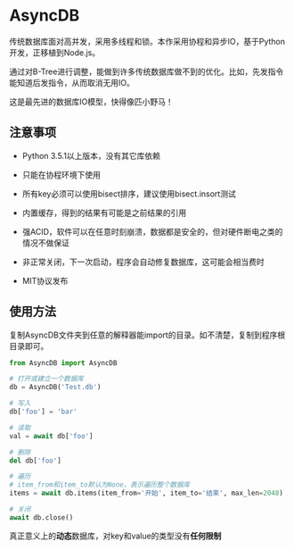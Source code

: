 # AsyncDB
传统数据库面对高并发，采用多线程和锁。本作采用协程和异步IO，基于Python开发，正移植到Node.js。

通过对B-Tree进行调整，能做到许多传统数据库做不到的优化。比如，先发指令能知道后发指令，从而取消无用IO。

这是最先进的数据库IO模型，快得像匹小野马！

## 注意事项
* Python 3.5.1以上版本，没有其它库依赖

* 只能在协程环境下使用

* 所有key必须可以使用bisect排序，建议使用bisect.insort测试

* 内置缓存，得到的结果有可能是之前结果的引用

* 强ACID，软件可以在任意时刻崩溃，数据都是安全的，但对硬件断电之类的情况不做保证

* 非正常关闭，下一次启动，程序会自动修复数据库，这可能会相当费时

* MIT协议发布

## 使用方法
复制AsyncDB文件夹到任意的解释器能import的目录。如不清楚，复制到程序根目录即可。

```Python
from AsyncDB import AsyncDB

# 打开或建立一个数据库
db = AsyncDB('Test.db')

# 写入
db['foo'] = 'bar'

# 读取
val = await db['foo']

# 删除
del db['foo']

# 遍历
# item_from和item_to默认为None，表示遍历整个数据库
items = await db.items(item_from='开始', item_to='结束', max_len=2048)

# 关闭
await db.close()
```

真正意义上的**动态**数据库，对key和value的类型没有**任何限制**
